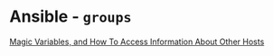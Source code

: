 # Ansible - `groups`

[Magic Variables, and How To Access Information About Other Hosts](https://docs.ansible.com/ansible/latest/user_guide/playbooks_variables.html#magic-variables-and-how-to-access-information-about-other-hosts)